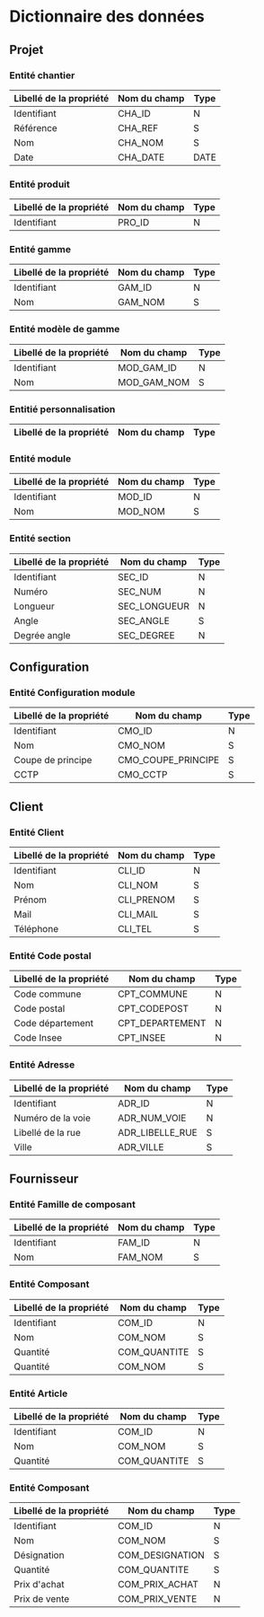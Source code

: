 # Dictionnaire des données

## Projet

### Entité chantier

| Libellé de la propriété | Nom du champ | Type |
| ----------------------- | ------------ | ---- |
| Identifiant             | CHA_ID       | N    |
| Référence               | CHA_REF      | S    |
| Nom                     | CHA_NOM      | S    |
| Date                    | CHA_DATE     | DATE |

### Entité produit

| Libellé de la propriété | Nom du champ | Type |
| ----------------------- | ------------ | ---- |
| Identifiant             | PRO_ID       | N    |

### Entité gamme

| Libellé de la propriété | Nom du champ | Type |
| ----------------------- | ------------ | ---- |
| Identifiant             | GAM_ID       | N    |
| Nom                     | GAM_NOM      | S    |

### Entité modèle de gamme

| Libellé de la propriété | Nom du champ | Type |
| ----------------------- | ------------ | ---- |
| Identifiant             | MOD_GAM_ID   | N    |
| Nom                     | MOD_GAM_NOM  | S    |

### Entitié personnalisation

| Libellé de la propriété | Nom du champ | Type |
| ----------------------- | ------------ | ---- |


### Entité module

| Libellé de la propriété | Nom du champ | Type |
| ----------------------- | ------------ | ---- |
| Identifiant             | MOD_ID       | N    |
| Nom                     | MOD_NOM      | S    |

### Entité section

| Libellé de la propriété | Nom du champ | Type |
| ----------------------- | ------------ | ---- |
| Identifiant             | SEC_ID       | N    |
| Numéro                  | SEC_NUM      | N    |
| Longueur                | SEC_LONGUEUR | N    |
| Angle                   | SEC_ANGLE    | S    |
| Degrée angle            | SEC_DEGREE   | N    |

## Configuration

### Entité Configuration module

| Libellé de la propriété | Nom du champ       | Type |
| ----------------------- | ------------------ | ---- |
| Identifiant             | CMO_ID             | N    |
| Nom                     | CMO_NOM            | S    |
| Coupe de principe       | CMO_COUPE_PRINCIPE | S    |
| CCTP                    | CMO_CCTP           | S    |

## Client

### Entité Client

| Libellé de la propriété | Nom du champ | Type |
| ----------------------- | ------------ | ---- |
| Identifiant             | CLI_ID       | N    |
| Nom                     | CLI_NOM      | S    |
| Prénom                  | CLI_PRENOM   | S    |
| Mail                    | CLI_MAIL     | S    |
| Téléphone               | CLI_TEL      | S    |

### Entité Code postal

| Libellé de la propriété | Nom du champ    | Type |
| ----------------------- | --------------- | ---- |
| Code commune            | CPT_COMMUNE     | N    |
| Code postal             | CPT_CODEPOST    | N    |
| Code département        | CPT_DEPARTEMENT | N    |
| Code Insee              | CPT_INSEE       | N    |

### Entité Adresse

| Libellé de la propriété | Nom du champ    | Type |
| ----------------------- | --------------- | ---- |
| Identifiant             | ADR_ID          | N    |
| Numéro de la voie       | ADR_NUM_VOIE    | N    |
| Libellé de la rue       | ADR_LIBELLE_RUE | S    |
| Ville                   | ADR_VILLE       | S    |

## Fournisseur

### Entité Famille de composant

| Libellé de la propriété | Nom du champ | Type |
| ----------------------- | ------------ | ---- |
| Identifiant             | FAM_ID       | N    |
| Nom                     | FAM_NOM      | S    |

### Entité Composant

| Libellé de la propriété | Nom du champ | Type |
| ----------------------- | ------------ | ---- |
| Identifiant             | COM_ID       | N    |
| Nom                     | COM_NOM      | S    |
| Quantité                | COM_QUANTITE | S    |
| Quantité                | COM_NOM      | S    |

### Entité Article

| Libellé de la propriété | Nom du champ | Type |
| ----------------------- | ------------ | ---- |
| Identifiant             | COM_ID       | N    |
| Nom                     | COM_NOM      | S    |
| Quantité                | COM_QUANTITE | S    |

### Entité Composant

| Libellé de la propriété | Nom du champ    | Type |
| ----------------------- | --------------- | ---- |
| Identifiant             | COM_ID          | N    |
| Nom                     | COM_NOM         | S    |
| Désignation             | COM_DESIGNATION | S    |
| Quantité                | COM_QUANTITE    | S    |
| Prix d'achat            | COM_PRIX_ACHAT  | N    |
| Prix de vente           | COM_PRIX_VENTE  | N    |
